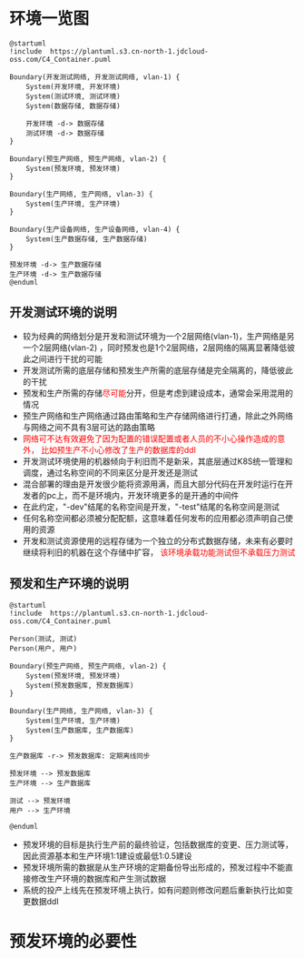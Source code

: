 # 环境一览图

```plantuml
@startuml
!include  https://plantuml.s3.cn-north-1.jdcloud-oss.com/C4_Container.puml

Boundary(开发测试网络, 开发测试网络, vlan-1) {
    System(开发环境, 开发环境)
    System(测试环境, 测试环境)
    System(数据存储, 数据存储)
    
    开发环境 -d-> 数据存储
    测试环境 -d-> 数据存储
}

Boundary(预生产网络, 预生产网络, vlan-2) {
    System(预发环境, 预发环境)
}

Boundary(生产网络, 生产网络, vlan-3) {
    System(生产环境, 生产环境)
}

Boundary(生产设备网络, 生产设备网络, vlan-4) {
    System(生产数据存储, 生产数据存储)
}

预发环境 -d-> 生产数据存储
生产环境 -d-> 生产数据存储
@enduml
```

## 开发测试环境的说明

* 较为经典的网络划分是开发和测试环境为一个2层网络(vlan-1)，生产网络是另一个2层网络(vlan-2)
  ，同时预发也是1个2层网络，2层网络的隔离显著降低彼此之间进行干扰的可能
* 开发测试所需的底层存储和预发生产所需的底层存储是完全隔离的，降低彼此的干扰
* 预发和生产所需的存储<font color=red>尽可能</font>分开，但是考虑到建设成本，通常会采用混用的情况
* 预生产网络和生产网络通过路由策略和生产存储网络进行打通，除此之外网络与网络之间不具有3层可达的路由策略
* <font color=red>网络可不达有效避免了因为配置的错误配置或者人员的不小心操作造成的意外，
  比如预生产不小心修改了生产的数据库的ddl</font>
* 开发测试环境使用的机器倾向于利旧而不是新采，其底层通过K8S统一管理和调度，通过名称空间的不同来区分是开发还是测试
* 混合部署的理由是开发很少能将资源用满，而且大部分代码在开发时运行在开发者的pc上，而不是环境内，开发环境更多的是开通的中间件
* 在此约定，"-dev"结尾的名称空间是开发，"-test"结尾的名称空间是测试
* 任何名称空间都必须被分配配额，这意味着任何发布的应用都必须声明自己使用的资源
* 开发和测试资源使用的远程存储为一个独立的分布式数据存储，未来有必要时继续将利旧的机器在这个存储中扩容，
  <font color=red>该环境承载功能测试但不承载压力测试</font>

## 预发和生产环境的说明

```plantuml
@startuml
!include  https://plantuml.s3.cn-north-1.jdcloud-oss.com/C4_Container.puml

Person(测试, 测试)
Person(用户, 用户)

Boundary(预生产网络, 预生产网络, vlan-2) {
    System(预发环境, 预发环境)
    System(预发数据库, 预发数据库)
}

Boundary(生产网络, 生产网络, vlan-3) {
    System(生产环境, 生产环境)
    System(生产数据库, 生产数据库)
}

生产数据库 -r-> 预发数据库: 定期离线同步

预发环境 --> 预发数据库
生产环境 --> 生产数据库

测试 --> 预发环境
用户 --> 生产环境

@enduml
```

* 预发环境的目标是执行生产前的最终验证，包括数据库的变更、压力测试等，因此资源基本和生产环境1:1建设或最低1:0.5建设
* 预发环境所需的数据是从生产环境的定期备份导出形成的，预发过程中不能直接修改生产环境的数据库和产生测试数据
* 系统的投产上线先在预发环境上执行，如有问题则修改问题后重新执行比如变更数据ddl


# 预发环境的必要性

